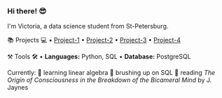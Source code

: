 ### Hi there! 😎

I'm Victoria, a data science student from St-Petersburg.

📚 Projects 💻
• [Project-1](https://github.com/tori938/PROJECT-1)
• [Project-2](https://github.com/tori938/PROJECT-2)
• [Project-3](https://github.com/tori938/PROJECT-3)
• [Project-4](https://github.com/tori938/PROJECT-4)

⚒️ Tools 🛠️
• **Languages:** Python, SQL
• **Database:** PostgreSQL

Currently:
📝 learning linear algebra
🤔 brushing up on SQL
📖 reading _The Origin of Consciousness in the Breakdown of the Bicameral Mind_ by J. Jaynes

<!--
**tori938/tori938** is a ✨ _special_ ✨ repository because its `README.md` (this file) appears on your GitHub profile.
